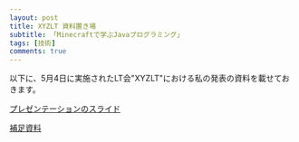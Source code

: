 ```yaml
---
layout: post
title: XYZLT 資料置き場
subtitle: 「Minecraftで学ぶJavaプログラミング」
tags: [技術]
comments: true
---
```


以下に、5月4日に実施されたLT会"XYZLT"における私の発表の資料を載せておきます。

[プレゼンテーションのスライド](../resources/2020-05-04-presentation.pdf)

[補足資料](../resources/2020-05-04-LT.pdf)
